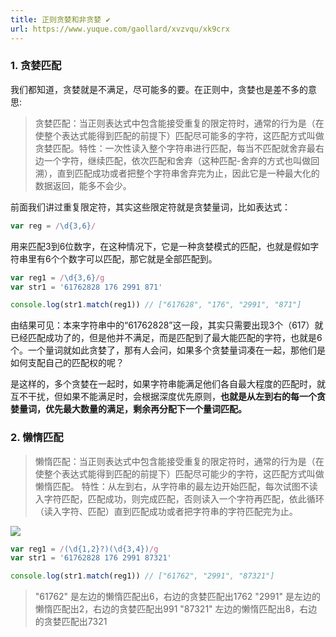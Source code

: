 ```yaml
---
title: 正则贪婪和非贪婪 ✔
url: https://www.yuque.com/gaollard/xvzvqu/xk9crx
---
```




### 1. 贪婪匹配

我们都知道，贪婪就是不满足，尽可能多的要。在正则中，贪婪也是差不多的意思:

> 贪婪匹配：当正则表达式中包含能接受重复的限定符时，通常的行为是（在使整个表达式能得到匹配的前提下）匹配尽可能多的字符，这匹配方式叫做贪婪匹配。特性：一次性读入整个字符串进行匹配，每当不匹配就舍弃最右边一个字符，继续匹配，依次匹配和舍弃（这种匹配-舍弃的方式也叫做回溯），直到匹配成功或者把整个字符串舍弃完为止，因此它是一种最大化的数据返回，能多不会少。

前面我们讲过重复限定符，其实这些限定符就是贪婪量词，比如表达式：

```javascript
var reg = /\d{3,6}/
```

用来匹配3到6位数字，在这种情况下，它是一种贪婪模式的匹配，也就是假如字符串里有6个个数字可以匹配，那它就是全部匹配到。

```javascript
var reg1 = /\d{3,6}/g
var str1 = '61762828 176 2991 871'

console.log(str1.match(reg1)) // ["617628", "176", "2991", "871"]
```

由结果可见：本来字符串中的“61762828”这一段，其实只需要出现3个（617）就已经匹配成功了的，但是他并不满足，而是匹配到了最大能匹配的字符，也就是6个。一个量词就如此贪婪了，那有人会问，如果多个贪婪量词凑在一起，那他们是如何支配自己的匹配权的呢？

是这样的，多个贪婪在一起时，如果字符串能满足他们各自最大程度的匹配时，就互不干扰，但如果不能满足时，会根据深度优先原则，**也就是从左到右的每一个贪婪量词，优先最大数量的满足，剩余再分配下一个量词匹配。**



### 2. 懒惰匹配

> 懒惰匹配：当正则表达式中包含能接受重复的限定符时，通常的行为是（在使整个表达式能得到匹配的前提下）匹配尽可能少的字符，这匹配方式叫做懒惰匹配。
> 特性：从左到右，从字符串的最左边开始匹配，每次试图不读入字符匹配，匹配成功，则完成匹配，否则读入一个字符再匹配，依此循环（读入字符、匹配）直到匹配成功或者把字符串的字符匹配完为止。

![](http://s3.airtlab.com/1567817224776-2ae90bdd-e4dc-486d-af68-401e418f6ff0.jpeg)

```javascript
var reg1 = /(\d{1,2}?)(\d{3,4})/g
var str1 = '61762828 176 2991 87321'

console.log(str1.match(reg1)) // ["61762", "2991", "87321"]
```

> "61762" 是左边的懒惰匹配出6，右边的贪婪匹配出1762
> "2991" 是左边的懒惰匹配出2，右边的贪婪匹配出991
> "87321" 左边的懒惰匹配出8，右边的贪婪匹配出7321
